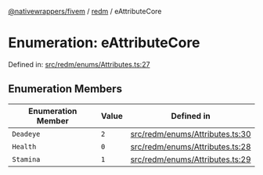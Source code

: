 [@nativewrappers/fivem](../../README.md) / [redm](../README.md) / eAttributeCore

# Enumeration: eAttributeCore

Defined in: [src/redm/enums/Attributes.ts:27](https://github.com/nativewrappers/nativewrappers/blob/bf1d263f0188667cde482dc5657983cf3674a640/src/redm/enums/Attributes.ts#L27)

## Enumeration Members

| Enumeration Member | Value | Defined in |
| ------ | ------ | ------ |
| <a id="deadeye"></a> `Deadeye` | `2` | [src/redm/enums/Attributes.ts:30](https://github.com/nativewrappers/nativewrappers/blob/bf1d263f0188667cde482dc5657983cf3674a640/src/redm/enums/Attributes.ts#L30) |
| <a id="health"></a> `Health` | `0` | [src/redm/enums/Attributes.ts:28](https://github.com/nativewrappers/nativewrappers/blob/bf1d263f0188667cde482dc5657983cf3674a640/src/redm/enums/Attributes.ts#L28) |
| <a id="stamina"></a> `Stamina` | `1` | [src/redm/enums/Attributes.ts:29](https://github.com/nativewrappers/nativewrappers/blob/bf1d263f0188667cde482dc5657983cf3674a640/src/redm/enums/Attributes.ts#L29) |
